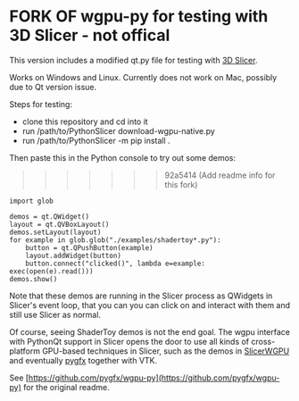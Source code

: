 # FORK OF wgpu-py for testing with 3D Slicer - not offical

This version includes a modified qt.py file for testing with [3D Slicer](http://slicer.org).

Works on Windows and Linux.  Currently does not work on Mac, possibly due to Qt version issue.

Steps for testing:
* clone this repository and cd into it
* run /path/to/PythonSlicer download-wgpu-native.py
* run /path/to/PythonSlicer -m pip install .

Then paste this in the Python console to try out some demos:
>>>>>>> 92a5414 (Add readme info for this fork)
```
import glob

demos = qt.QWidget()
layout = qt.QVBoxLayout()
demos.setLayout(layout)
for example in glob.glob("./examples/shadertoy*.py"):
    button = qt.QPushButton(example)
    layout.addWidget(button)
    button.connect("clicked()", lambda e=example: exec(open(e).read()))
demos.show()
```

Note that these demos are running in the Slicer process as QWidgets in Slicer's event loop, that you can you can click on and interact with them and still use Slicer as normal.


Of course, seeing ShaderToy demos is not the end goal.  The wgpu interface with PythonQt support in Slicer opens the door to use all kinds of cross-platform GPU-based techniques in Slicer, such as the demos in [SlicerWGPU](https://github.com/pieper/SlicerWGPU) and eventually [pygfx](https://github.com/pygfx/pygfx) together with VTK.

See [https://github.com/pygfx/wgpu-py](https://github.com/pygfx/wgpu-py) for the original readme.
